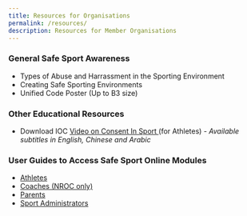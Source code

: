 ```yaml
---
title: Resources for Organisations
permalink: /resources/
description: Resources for Member Organisations
---
```

### General Safe Sport Awareness 
*  Types of Abuse and Harrassment in the Sporting Environment
*  Creating Safe Sporting Environments 
*  Unified Code Poster (Up to B3 size)

### Other Educational Resources
* Download IOC [Video on Consent In Sport ](https://app.frame.io/presentations/a8e9fa18-7ca5-4363-a433-cb77b6638b86) (for Athletes) - *Available subtitles in English, Chinese and Arabic*

### User Guides to Access Safe Sport Online Modules
* [Athletes](/files/Athletes%20Safe%20Sport%20SportSG-ED%20User%20Guide.pdf)
* [Coaches (NROC only)](/files/NROC%20Coaches%20Safe%20Sport%20SportSG-ED%20User%20Guide.pdf)
* [Parents](/files/Parents%20Safe%20Sport%20SportSG-ED%20User%20Guide.pdf)
* [Sport Administrators](/files/Sport%20Admin%20Safe%20Sport%20SportSG-ED%20User%20Guide.pdf)